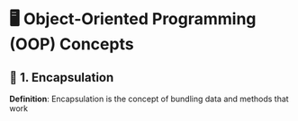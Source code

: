 

# 🖥️ **Object-Oriented Programming (OOP) Concepts**

## 📌 **1. Encapsulation**

**Definition**: Encapsulation is the concept of bundling data and methods that work
